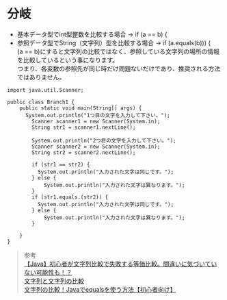 # 分岐  
* 基本データ型でint型整数を比較する場合 → if (a == b) { 
* 参照データ型でString（文字列）型を比較する場合 → if (a.equals(b))) {  
(a == b)にすると文字列の比較ではなく、参照している文字列の場所の情報を比較しているという事になります。  
つまり、各変数の参照先が同じ時だけ問題ないだけであり、推奨される方法ではありません。  

```
import java.util.Scanner;

public class Branch1 {
    public static void main(String[] args) {
      System.out.println("1つ目の文字を入力して下さい。");
        Scanner scanner1 = new Scanner(System.in);
        String str1 = scanner1.nextLine();

        System.out.println("2つ目の文字を入力して下さい。");
        Scanner scanner2 = new Scanner(System.in);
        String str2 = scanner2.nextLine();

        if (str1 == str2) {
          System.out.println("入力された文字は同じです。");
        } else {
            System.out.println("入力された文字は異なります。");
        }
        if (str1.equals.(str2)) {
          System.out.println("入力された文字は同じです。");
        } else {
            System.out.println("入力された文字は異なります。");
        }

    }
}
```

> 参考  
[【Java】初心者が文字列比較で失敗する等価比較。間違いに気づいていない可能性も！？](https://qiita.com/awesam86/items/5d3461ecd4af30d88d71)  
[文字列と文字列の比較](https://www.javadrive.jp/start/string/index4.html)  
[文字列の比較！Javaでequalsを使う方法【初心者向け】](https://techacademy.jp/magazine/15276)  

